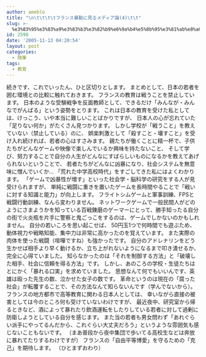 ```yaml
---
author: ameblo
title: "\n\t\t\t\tフランス暴動に見るメディア論(4)\t\t"
slug: >-
  %e3%83%95%e3%83%a9%e3%83%b3%e3%82%b9%e6%9a%b4%e5%8b%95%e3%81%ab%e8%a6%8b%e3%82%8b%e3%83%a1%e3%83%87%e3%82%a3%e3%82%a2%e8%ab%964
id: 2598
date: '2005-11-13 04:20:54'
layout: post
categories:
  - 随筆
tags:
  - 教育
---
```


続きです、これでいったん、ひと区切りとします。 まとめとして、日本の若者を囲む環境との比較に触れておきます。 フランスの教育は戦うことを禁止しています。 日本のような受験戦争を反面教師として、できるだけ「みんなが・みんなでがんばる」という姿勢をとります。 これは日本の教育を受けた私としては、けっこう、いや本当に難しいことばかりですが、 日本人の心が忘れていた「足りない何か」がたくさん見つかります。 しかし学校が「戦うこと」を教えていない（禁止している）のに、 娯楽刺激として「殺すこと・壊すこと」を受け入れ続ければ、若者の心はすさみます。 親たちが働くことに精一杯で、子供たちがどんなゲームや映像で楽しんでいるか興味を持たないこと、 そして学び、努力することで自分の人生がどんなにすばらしいものになるかを教えてあげられないということで、 若者たちがどんなに凶暴になり、社会システムを無意味に憎んでいくか… 「荒れた中学高校時代」をすごしてきた私にはよくわかります。 「ゲームで凶暴性が増す」といった社会学・脳科学の研究をする人が見受けられますが、 単純に戦闘に重きを置いたゲームを長時間やることで「戦いに対する知識と能力」が向上します。 フライトシムゲームと軍事訓練、FPSと戦闘行動訓練、なんら変わりません。 ネットワークゲームで一般民間人がどのようにさまようかを知っている百戦錬磨のゲーマーにとって、勝手知ったる自分の街で火炎瓶を片手に警察と鬼ごっこをするのは、ゲームでしかないのかもしれません。 自分の若いころを思い起こせば、 50円玉1つで何時間でも遊ぶため、動体視力や戦略知能、集中力は非常に高かったのを覚えています。 また実際の肉体を使った戦闘（喧嘩ですね）も強かったです。 自分のアドレナリンをどう生かせば相手より早く動けるか、立ち上がれないようになるまで叩き潰せるか、完全に心得ていました。 知らなかったのは「それを制御する方法」と「破壊した相手、社会に信頼を得る方法」です。 しかし、あのころの学校・生徒たちはとにかく「暴れる口実」を求めていました。 思想なんて何でもいいんです、英雄は殴った先生の数、泣かせた女子の数です。 革命というのは現在の「腐った社会」が転覆することで、その方法なんて知らないんです（学んでないから）。 フランスの地方都市で高等教育に関わる日本人としては、 幸いながら直接の被害としては今のところ何も受けていないわけですが、 最近夜中、研究室から帰るときなど、酒によって暴れたり飲酒運転をしたりしている若者に対して過剰に防衛しようとしている自分を感じます。 また当の若者も男女問わず「あれぐらい派手にやってるんだから、これぐらい大丈夫だろう」というような雰囲気も感じないこともないです。 （まあ普段から夜中集団で歩いてる高校生などは奔放に暴れてたりするわけですが） フランスの「自由平等博愛」を守るための「克己」を期待します。 （ひとまずおわり）